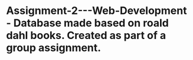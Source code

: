 # Assignment-2---Web-Development - Database made based on roald dahl books. Created as part of a group assignment. 

